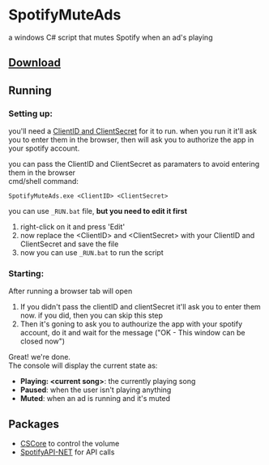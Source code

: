 # SpotifyMuteAds
a windows C# script that mutes Spotify when an ad's playing

## [Download](https://github.com/ElforL/SpotifyMuteAds/releases)

## Running
### Setting up:
you'll need a [ClientID and ClientSecret](https://developer.spotify.com/documentation/web-api/quick-start/#set-up-your-account) for it to run.
when you run it it'll ask you to enter them in the browser, then will ask you to authorize the app in your spotify account.

you can pass the ClientID and ClientSecret as paramaters to avoid entering them in the browser  
cmd/shell command:
```
SpotifyMuteAds.exe <ClientID> <ClientSecret>
```

you can use `_RUN.bat` file, **but you need to edit it first**
1. right-click on it and press 'Edit'
2. now replace the \<ClientID\> and \<ClientSecret\> with your ClientID and ClientSecret and save the file
3. now you can use `_RUN.bat` to run the script

### Starting:
After running a browser tab will open  
  1. If you didn't pass the clientID and clientSecret it'll ask you to enter them now. if you did, then you can skip this step
  2. Then it's goning to ask you to authourize the app with your spotify account, do it and wait for the message ("OK - This window can be closed now")
  <!-- -->
Great! we're done.  
The console will display the current state as:
* **Playing: \<current song\>**: the currently playing song
* **Paused**: when the user isn't playing anything
* **Muted**: when an ad is running and it's muted

## Packages
* [CSCore](https://github.com/filoe/cscore) to control the volume
* [SpotifyAPI-NET](https://github.com/JohnnyCrazy/SpotifyAPI-NET) for API calls
